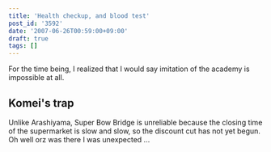 ```yaml
---
title: 'Health checkup, and blood test'
post_id: '3592'
date: '2007-06-26T00:59:00+09:00'
draft: true
tags: []
---
```


For the time being, I realized that I would say imitation of the academy is impossible at all.

## Komei's trap

Unlike Arashiyama, Super Bow Bridge is unreliable because the closing time of the supermarket is slow and slow, so the discount cut has not yet begun. Oh well orz was there I was unexpected ...
